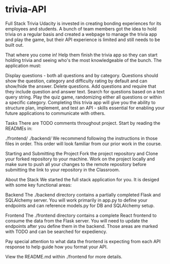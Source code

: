 # trivia-API

Full Stack Trivia
Udacity is invested in creating bonding experiences for its employees and students. A bunch of team members got the idea to hold trivia on a regular basis and created a webpage to manage the trivia app and play the game, but their API experience is limited and still needs to be built out.

That where you come in! Help them finish the trivia app so they can start holding trivia and seeing who's the most knowledgeable of the bunch. The application must:

Display questions - both all questions and by category. Questions should show the question, category and difficulty rating by default and can show/hide the answer.
Delete questions.
Add questions and require that they include question and answer text.
Search for questions based on a text query string.
Play the quiz game, randomizing either all questions or within a specific category.
Completing this trivia app will give you the ability to structure plan, implement, and test an API - skills essential for enabling your future applications to communicate with others.

Tasks
There are TODO comments throughout project. Start by reading the READMEs in:

./frontend/
./backend/
We recommend following the instructions in those files in order. This order will look familiar from our prior work in the course.

Starting and Submitting the Project
Fork the project repository and Clone your forked repository to your machine. Work on the project locally and make sure to push all your changes to the remote repository before submitting the link to your repository in the Classroom.

About the Stack
We started the full stack application for you. It is desiged with some key functional areas:

Backend
The ./backend directory contains a partially completed Flask and SQLAlchemy server. You will work primarily in app.py to define your endpoints and can reference models.py for DB and SQLAlchemy setup.

Frontend
The ./frontend directory contains a complete React frontend to consume the data from the Flask server. You will need to update the endpoints after you define them in the backend. Those areas are marked with TODO and can be searched for expediency.

Pay special attention to what data the frontend is expecting from each API response to help guide how you format your API.

View the README.md within ./frontend for more details.
